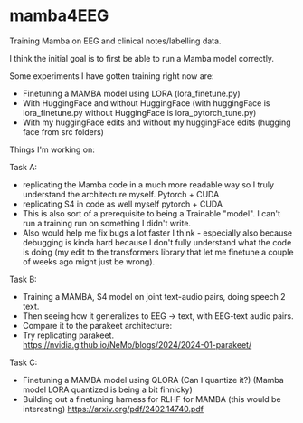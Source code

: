 # mamba4EEG
Training Mamba on EEG and clinical notes/labelling data. 

I think the initial goal is to first be able to run a Mamba model correctly. 

Some experiments I have gotten training right now are: 
- Finetuning a MAMBA model using LORA (lora_finetune.py)
- With HuggingFace and without HuggingFace (with huggingFace is lora_finetune.py without HuggingFace is lora_pytorch_tune.py)
- With my huggingFace edits and without my huggingFace edits (hugging face from src folders)

Things I'm working on: 

Task A: 
- replicating the Mamba code in a much more readable way so I truly understand the architecture myself. Pytorch + CUDA
- replicating S4 in code as well myself pytorch + CUDA 
- This is also sort of a prerequisite to being a Trainable "model". I can't run a training run on something I didn't write. 
- Also would help me fix bugs a lot faster I think - especially also because debugging is kinda hard because I don't fully understand what the code is doing (my edit to the transformers library that let me finetune a couple of weeks ago might just be wrong). 

Task B: 
- Training a MAMBA, S4 model on joint text-audio pairs, doing speech 2 text.
- Then seeing how it generalizes to EEG -> text, with EEG-text audio pairs. 
- Compare it to the parakeet architecture:
- Try replicating parakeet.  
https://nvidia.github.io/NeMo/blogs/2024/2024-01-parakeet/

Task C: 
- Finetuning a MAMBA model using QLORA (Can I quantize it?) (Mamba model LORA quantized is being a bit finnicky)
- Building out a finetuning harness for RLHF for MAMBA (this would be interesting) 
https://arxiv.org/pdf/2402.14740.pdf

